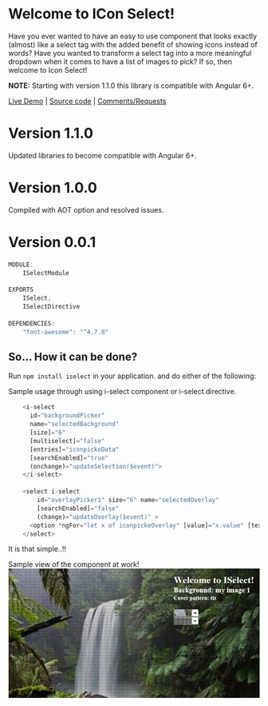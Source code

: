# Welcome to ICon Select!

Have you ever wanted to have an easy to use component that looks exactly (almost) like a select tag with the added benefit of showing icons instead of words? Have you wanted to transform a select tag into a more meaningful dropdown when it comes to have a list of images to pick? If so, then welcome to Icon Select!

**NOTE:** Starting with version 1.1.0 this library is compatible with Angular 6+.

[Live Demo](https://iselect.stackblitz.io) | [Source code](https://github.com/msalehisedeh/iselect/tree/master/src/app) | [Comments/Requests](https://github.com/msalehisedeh/iselect/issues)

# Version 1.1.0
Updated libraries to become compatible with Angular 6+. 

# Version 1.0.0
Compiled with AOT option and resolved issues.

# Version 0.0.1

```javascript
MODULE:
    ISelectModule

EXPORTS
	ISelect,
    ISelectDirective
	
DEPENDENCIES: 
    "font-awesome": "^4.7.0"
```

## So... How it can be done?

Run `npm install iselect` in your application. and do either of the following:

Sample usage through using i-select component or i-select directive.
```javascript
    <i-select 
      id="backgroundPicker" 
      name="selectedBackground" 
      [size]="6" 
      [multiselect]="false" 
      [entries]="iconpickeData"
      [searchEnabled]="true" 
      (onchange)="updateSelection($event)">
    </i-select>
  
    <select i-select 
        id="overlayPicker1" size="6" name="selectedOverlay"
        [searchEnabled]="false" 
        (change)="updateOverlay($event)" >
      <option *ngFor="let x of iconpickeOverlay" [value]="x.value" [textContent]="x.name"></option>
    </select>
```

It is that simple..!!

Sample view of the component at work!
![alt text](https://raw.githubusercontent.com/msalehisedeh/iselect/master/sample.png "What you would see when a comparison is performed")

